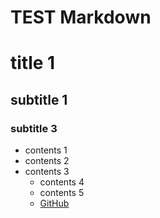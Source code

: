 TEST Markdown
=============

# title 1

## subtitle 1
### subtitle 3

* contents 1
* contents 2
* contents 3
	* contents 4
	* contents 5
	* [GitHub](https://github.com/)
